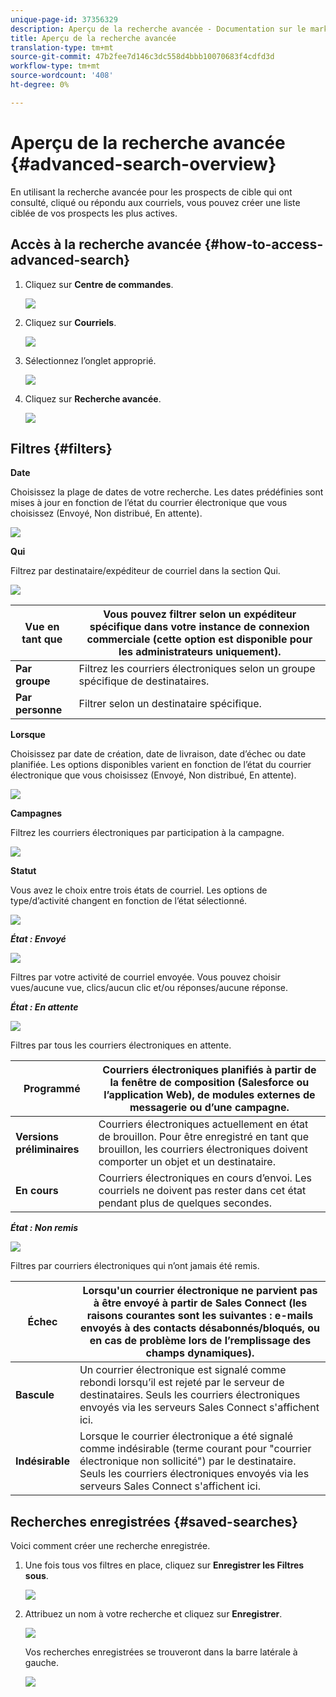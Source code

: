 ```yaml
---
unique-page-id: 37356329
description: Aperçu de la recherche avancée - Documentation sur le marketing - Documentation du produit
title: Aperçu de la recherche avancée
translation-type: tm+mt
source-git-commit: 47b2fee7d146c3dc558d4bbb10070683f4cdfd3d
workflow-type: tm+mt
source-wordcount: '408'
ht-degree: 0%

---
```



# Aperçu de la recherche avancée {#advanced-search-overview}

En utilisant la recherche avancée pour les prospects de cible qui ont consulté, cliqué ou répondu aux courriels, vous pouvez créer une liste ciblée de vos prospects les plus actives.

## Accès à la recherche avancée {#how-to-access-advanced-search}

1. Cliquez sur **Centre de commandes**.

   ![](assets/one.png)

1. Cliquez sur **Courriels**.

   ![](assets/two.png)

1. Sélectionnez l’onglet approprié.

   ![](assets/three.png)

1. Cliquez sur **Recherche avancée**.

   ![](assets/four.png)

## Filtres {#filters}

**Date**

Choisissez la plage de dates de votre recherche. Les dates prédéfinies sont mises à jour en fonction de l’état du courrier électronique que vous choisissez (Envoyé, Non distribué, En attente).

![](assets/date.png)

**Qui**

Filtrez par destinataire/expéditeur de courriel dans la section Qui.

![](assets/who.png)

| **Vue en tant que** | Vous pouvez filtrer selon un expéditeur spécifique dans votre instance de connexion commerciale (cette option est disponible pour les administrateurs uniquement). |
|---|---|
| **Par groupe** | Filtrez les courriers électroniques selon un groupe spécifique de destinataires. |
| **Par personne** | Filtrer selon un destinataire spécifique. |

**Lorsque**

Choisissez par date de création, date de livraison, date d’échec ou date planifiée. Les options disponibles varient en fonction de l’état du courrier électronique que vous choisissez (Envoyé, Non distribué, En attente).

![](assets/when.png)

**Campagnes**

Filtrez les courriers électroniques par participation à la campagne.

![](assets/campaigns.png)

**Statut**

Vous avez le choix entre trois états de courriel. Les options de type/d’activité changent en fonction de l’état sélectionné.

![](assets/status.png)

***État : Envoyé***

![](assets/status-sent.png)

Filtres par votre activité de courriel envoyée. Vous pouvez choisir vues/aucune vue, clics/aucun clic et/ou réponses/aucune réponse.

***État : En attente***

![](assets/status-pending.png)

Filtres par tous les courriers électroniques en attente.

| **Programmé** | Courriers électroniques planifiés à partir de la fenêtre de composition (Salesforce ou l’application Web), de modules externes de messagerie ou d’une campagne. |
|---|---|
| **Versions préliminaires** | Courriers électroniques actuellement en état de brouillon. Pour être enregistré en tant que brouillon, les courriers électroniques doivent comporter un objet et un destinataire. |
| **En cours** | Courriers électroniques en cours d’envoi. Les courriels ne doivent pas rester dans cet état pendant plus de quelques secondes. |

***État : Non remis***

![](assets/status-undelivered.png)

Filtres par courriers électroniques qui n’ont jamais été remis.

| **Échec** | Lorsqu&#39;un courrier électronique ne parvient pas à être envoyé à partir de Sales Connect (les raisons courantes sont les suivantes : e-mails envoyés à des contacts désabonnés/bloqués, ou en cas de problème lors de l’remplissage des champs dynamiques). |
|---|---|
| **Bascule** | Un courrier électronique est signalé comme rebondi lorsqu’il est rejeté par le serveur de destinataires. Seuls les courriers électroniques envoyés via les serveurs Sales Connect s&#39;affichent ici. |
| **Indésirable** | Lorsque le courrier électronique a été signalé comme indésirable (terme courant pour &quot;courrier électronique non sollicité&quot;) par le destinataire. Seuls les courriers électroniques envoyés via les serveurs Sales Connect s&#39;affichent ici. |

## Recherches enregistrées {#saved-searches}

Voici comment créer une recherche enregistrée.

1. Une fois tous vos filtres en place, cliquez sur **Enregistrer les Filtres sous**.

   ![](assets/save-search-1.png)

1. Attribuez un nom à votre recherche et cliquez sur **Enregistrer**.

   ![](assets/save-search-2.png)

   Vos recherches enregistrées se trouveront dans la barre latérale à gauche.

   ![](assets/advanced-search-overview-15.png)

